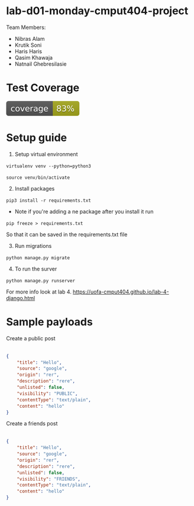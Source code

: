 # lab-d01-monday-cmput404-project
Team Members:
* Nibras Alam
* Krutik Soni
* Haris Haris
* Qasim Khawaja
* Natnail Ghebresilasie

# Test Coverage
![Test Coverage](https://raw.githubusercontent.com/CMPUT404F22D01-NKQHN/lab-d01-monday-cmput404-project/code-coverage/coverage.svg)

# Setup guide

1. Setup virtual environment

`virtualenv venv --python=python3`

`source venv/bin/activate`

2. Install packages

`pip3 install -r requirements.txt`

* Note if you're adding a ne package after you install it run

`pip freeze > requirements.txt`

So that it can be saved in the requirements.txt file

3. Run migrations

`python manage.py migrate`

4. To run the surver

`python manage.py runserver`


For more info look at lab 4.
https://uofa-cmput404.github.io/lab-4-django.html

# Sample payloads

Create a public post

```json

{
    "title": "Hello",
    "source": "google",
    "origin": "rer",
    "description": "rere",
    "unlisted": false,
    "visibility": "PUBLIC",
    "contentType": "text/plain",
    "content": "hello"
}
```

Create a friends post
```json

{
    "title": "Hello",
    "source": "google",
    "origin": "rer",
    "description": "rere",
    "unlisted": false,
    "visibility": "FRIENDS",
    "contentType": "text/plain",
    "content": "hello"
}
```
